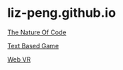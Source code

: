 # liz-peng.github.io
[The Nature Of Code](https://liz-peng.github.io/coming-soon.html)

[Text Based Game](https://liz-peng.github.io/TextBasedGame/Dinner's%20not%20ready.html)

[Web VR](https://liz-peng.github.io/WebVR/)

